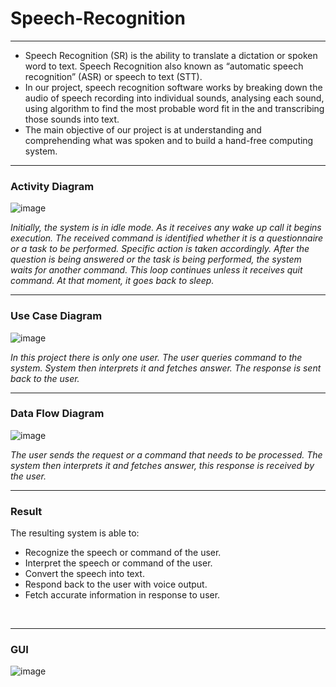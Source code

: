 # Speech-Recognition

- - - - -

- Speech Recognition (SR) is the ability to translate a dictation or spoken word to text. Speech 
Recognition also known as “automatic speech recognition” (ASR) or speech to text (STT). <br>
- In our project, speech recognition software works by breaking down the audio of speech 
recording into individual sounds, analysing each sound, using algorithm to find the most 
probable word fit in the and transcribing those sounds into text. <br>
- The main objective of our project is at understanding and comprehending what was spoken and 
to build a hand-free computing system. <br>

- - - - -

### Activity Diagram

![image](https://user-images.githubusercontent.com/70283754/131815038-3c2afcfe-94f8-47e7-966f-76c3275c08f7.png)
<br>

_Initially, the system is in idle mode. As it receives any wake up call it begins execution. 
The received command is identified whether it is a questionnaire or a task to be performed. 
Specific action is taken accordingly. After the question is being answered or the task is being 
performed, the system waits for another command. This loop continues unless it receives quit 
command. At that moment, it goes back to sleep._
<br>

- - - - -

### Use Case Diagram

![image](https://user-images.githubusercontent.com/70283754/131815337-cf6661eb-5793-4c1a-8fd7-40a27d3fa002.png)
<br>

_In this project there is only one user. The user queries command to the system. System then 
interprets it and fetches answer. The response is sent back to the user._
<br>

- - - - -

### Data Flow Diagram

![image](https://user-images.githubusercontent.com/70283754/131815486-c96cb472-d96f-4b94-afb7-b65fb25ef39f.png)
<br>

_The user sends the request or a command that needs to be processed. The system then 
interprets it and fetches answer, this response is received by the user._
<br>

- - - - -

### Result

The resulting system is able to: 
  - Recognize the speech or command of the user.
  - Interpret the speech or command of the user.
  - Convert the speech into text.
  - Respond back to the user with voice output.
  - Fetch accurate information in response to user.
<br>

- - - - -

### GUI

![image](https://user-images.githubusercontent.com/70283754/131815935-69a317b5-bbe5-4074-9d08-82653f06e8f2.png)


